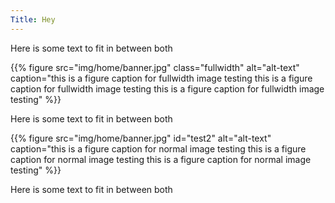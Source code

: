 ```yaml
---
Title: Hey
---
```


Here is some text to fit in between both

{{% figure src="img/home/banner.jpg" class="fullwidth" alt="alt-text" caption="this is a figure caption for fullwidth image testing this is a figure caption for fullwidth image testing this is a figure caption for fullwidth image testing" %}}

Here is some text to fit in between both

{{% figure src="img/home/banner.jpg" id="test2" alt="alt-text" caption="this is a figure caption for normal image testing this is a figure caption for normal image testing this is a figure caption for normal image testing" %}}

Here is some text to fit in between both
